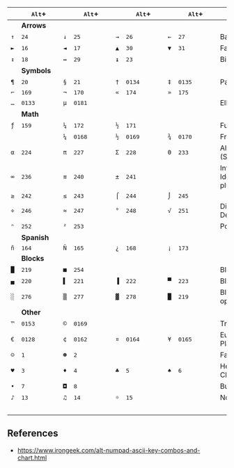 |     | <kbd>Alt</kbd>+ |     | <kbd>Alt</kbd>+ |     | <kbd>Alt</kbd>+ |     | <kbd>Alt</kbd>+ | Desc |
| ----| ----------------| ----| ----------------| ----| ----------------| ----| ----------------| -----|
|     | **Arrows**
| `↑` | <kbd>2</kbd><kbd>4</kbd> | `↓` | <kbd>2</kbd><kbd>5</kbd> | `→` | <kbd>2</kbd><kbd>6</kbd> | `←` | <kbd>2</kbd><kbd>7</kbd> | Basic arrows
| `►` | <kbd>1</kbd><kbd>6</kbd> | `◄` | <kbd>1</kbd><kbd>7</kbd> | `▲` | <kbd>3</kbd><kbd>0</kbd> | `▼` | <kbd>3</kbd><kbd>1</kbd> | Fat arrows
| `↕` | <kbd>1</kbd><kbd>8</kbd> | `↔` | <kbd>2</kbd><kbd>9</kbd> | `↨` | <kbd>2</kbd><kbd>3</kbd> |     |                                         | Bidirectional arrows
|     | **Symbols**
| `¶` | <kbd>2</kbd><kbd>0</kbd> | `§` | <kbd>2</kbd><kbd>1</kbd> | `†` | <kbd>0</kbd><kbd>1</kbd><kbd>3</kbd><kbd>4</kbd> | `‡` | <kbd>0</kbd><kbd>1</kbd><kbd>3</kbd><kbd>5</kbd> | Paragraph, Section, Daggers
| `⌐` | <kbd>1</kbd><kbd>6</kbd><kbd>9</kbd> | `¬` | <kbd>1</kbd><kbd>7</kbd><kbd>0</kbd> | `«` | <kbd>1</kbd><kbd>7</kbd><kbd>4</kbd> | `»` | <kbd>1</kbd><kbd>7</kbd><kbd>5</kbd>
| `…` | <kbd>0</kbd><kbd>1</kbd><kbd>3</kbd><kbd>3</kbd> | `µ` | <kbd>0</kbd><kbd>1</kbd><kbd>8</kbd><kbd>1</kbd> | | | | | Ellipsis, Micro
|     | **Math**
| `ƒ` | <kbd>1</kbd><kbd>5</kbd><kbd>9</kbd> | `¼` | <kbd>1</kbd><kbd>7</kbd><kbd>2</kbd> | `½` | <kbd>1</kbd><kbd>7</kbd><kbd>1</kbd> | | | Function, Fractions
|     |                                      | `¼` | <kbd>0</kbd><kbd>1</kbd><kbd>6</kbd><kbd>8</kbd> | `½` | <kbd>0</kbd><kbd>1</kbd><kbd>6</kbd><kbd>9</kbd> | `¾` | <kbd>0</kbd><kbd>1</kbd><kbd>7</kbd><kbd>0</kbd> | Fractions
| `α` | <kbd>2</kbd><kbd>2</kbd><kbd>4</kbd> | `π` | <kbd>2</kbd><kbd>2</kbd><kbd>7</kbd> | `Σ` | <kbd>2</kbd><kbd>2</kbd><kbd>8</kbd> | `Θ` | <kbd>2</kbd><kbd>3</kbd><kbd>3</kbd> | Alpha, Pi (3.1415...), Sigma (Sum), Theta (Angle)
| `∞` | <kbd>2</kbd><kbd>3</kbd><kbd>6</kbd> | `≡` | <kbd>2</kbd><kbd>4</kbd><kbd>0</kbd> | `±` | <kbd>2</kbd><kbd>4</kbd><kbd>1</kbd> |     |                                      | Infinity, Identity/equivalence/modulo/iif, plus/minus
| `≥` | <kbd>2</kbd><kbd>4</kbd><kbd>2</kbd> | `≤` | <kbd>2</kbd><kbd>4</kbd><kbd>3</kbd> | `⌠` | <kbd>2</kbd><kbd>4</kbd><kbd>4</kbd> | `⌡` | <kbd>2</kbd><kbd>4</kbd><kbd>5</kbd> |
| `÷` | <kbd>2</kbd><kbd>4</kbd><kbd>6</kbd> | `≈` | <kbd>2</kbd><kbd>4</kbd><kbd>7</kbd> | `°` | <kbd>2</kbd><kbd>4</kbd><kbd>8</kbd> | `√` | <kbd>2</kbd><kbd>5</kbd><kbd>1</kbd> | Divide, Approximately Equal, Degrees, Sqrt
| `ⁿ` | <kbd>2</kbd><kbd>5</kbd><kbd>2</kbd> | `²` | <kbd>2</kbd><kbd>5</kbd><kbd>3</kbd> |     |                                      |     |                                      | Power, Square
|     | **Spanish**
| `ñ` | <kbd>1</kbd><kbd>6</kbd><kbd>4</kbd> | `Ñ` | <kbd>1</kbd><kbd>6</kbd><kbd>5</kbd> | `¿` | <kbd>1</kbd><kbd>6</kbd><kbd>8</kbd> | `¡` | <kbd>1</kbd><kbd>7</kbd><kbd>3</kbd>
|     | **Blocks**
| `█` | <kbd>2</kbd><kbd>1</kbd><kbd>9</kbd> | `■` | <kbd>2</kbd><kbd>5</kbd><kbd>4</kbd> |     |                                      |     |                                      | Block (Full, ???)
| `▄` | <kbd>2</kbd><kbd>2</kbd><kbd>0</kbd> | `▌` | <kbd>2</kbd><kbd>2</kbd><kbd>1</kbd> | `▐` | <kbd>2</kbd><kbd>2</kbd><kbd>2</kbd> | `▀` | <kbd>2</kbd><kbd>2</kbd><kbd>3</kbd> | Block (Bottom, Left, Right, Top)
| `░` | <kbd>2</kbd><kbd>7</kbd><kbd>6</kbd> | `▒` | <kbd>2</kbd><kbd>7</kbd><kbd>7</kbd> | `▓` | <kbd>2</kbd><kbd>7</kbd><kbd>8</kbd> | `█` | <kbd>2</kbd><kbd>1</kbd><kbd>9</kbd> | Block (25%, 50%, 75%, 100% opacity)
|     | **Other**
| `™` | <kbd>0</kbd><kbd>1</kbd><kbd>5</kbd><kbd>3</kbd> | `©` | <kbd>0</kbd><kbd>1</kbd><kbd>6</kbd><kbd>9</kbd> | | | | | Trademark, Copyright
| `€` | <kbd>0</kbd><kbd>1</kbd><kbd>2</kbd><kbd>8</kbd> | `¢` | <kbd>0</kbd><kbd>1</kbd><kbd>6</kbd><kbd>2</kbd> | `¤` | <kbd>0</kbd><kbd>1</kbd><kbd>6</kbd><kbd>4</kbd> | `¥` | <kbd>0</kbd><kbd>1</kbd><kbd>6</kbd><kbd>5</kbd> | Euro, Cents, Currency Placeholder, Yen
| `☺` | <kbd>1</kbd> | `☻` | <kbd>2</kbd> | | | | | Face, Inverted Face
| `♥` | <kbd>3</kbd> | `♦` | <kbd>4</kbd> | `♣` | <kbd>5</kbd> | `♠` | <kbd>6</kbd> | Hearts, Tiles/Diamonds, Clovers/Clubs, Pikes/Spades
| `•` | <kbd>7</kbd> | `◘` | <kbd>8</kbd> | | | | | Bullet, Inverted Bullet
| `♪` | <kbd>1</kbd><kbd>3</kbd> | `♫` | <kbd>1</kbd><kbd>4</kbd> | `☼` | <kbd>1</kbd><kbd>5</kbd> | | | Notes, Sun
| | &emsp;&emsp;&emsp;&emsp;&emsp; | | &emsp;&emsp;&emsp;&emsp;&emsp; | | &emsp;&emsp;&emsp;&emsp;&emsp; | | &emsp;&emsp;&emsp;&emsp;&emsp; 

<!--
| `£` | <kbd>0</kbd><kbd>1</kbd><kbd>6</kbd><kbd>3</kbd> | | | | | | | British Pound
-->

## References

*   <https://www.irongeek.com/alt-numpad-ascii-key-combos-and-chart.html>


